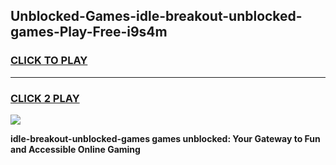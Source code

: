 
## Unblocked-Games-idle-breakout-unblocked-games-Play-Free-i9s4m
<h3>
<a href="https://premium76.site?title=idle-breakout-unblocked-games&ref=23A">CLICK TO PLAY</a></h3>
<hr>

<h3>
<a href="https://premium76.site?title=idle-breakout-unblocked-games&ref=23A">CLICK 2 PLAY</a>
  
</h3>

<a href="https://premium76.site?title=idle-breakout-unblocked-games&ref=23A"><img src="https://clearcache.store/games.png"></a>


**idle-breakout-unblocked-games games unblocked: Your Gateway to Fun and Accessible Online Gaming**
